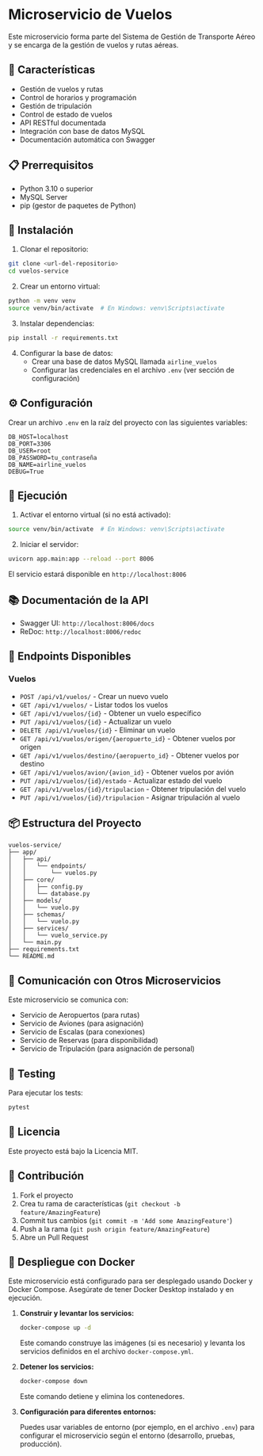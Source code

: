 # Microservicio de Vuelos

Este microservicio forma parte del Sistema de Gestión de Transporte Aéreo y se encarga de la gestión de vuelos y rutas aéreas.

## 🚀 Características

- Gestión de vuelos y rutas
- Control de horarios y programación
- Gestión de tripulación
- Control de estado de vuelos
- API RESTful documentada
- Integración con base de datos MySQL
- Documentación automática con Swagger

## 📋 Prerrequisitos

- Python 3.10 o superior
- MySQL Server
- pip (gestor de paquetes de Python)

## 🔧 Instalación

1. Clonar el repositorio:
```bash
git clone <url-del-repositorio>
cd vuelos-service
```

2. Crear un entorno virtual:
```bash
python -m venv venv
source venv/bin/activate  # En Windows: venv\Scripts\activate
```

3. Instalar dependencias:
```bash
pip install -r requirements.txt
```

4. Configurar la base de datos:
   - Crear una base de datos MySQL llamada `airline_vuelos`
   - Configurar las credenciales en el archivo `.env` (ver sección de configuración)

## ⚙️ Configuración

Crear un archivo `.env` en la raíz del proyecto con las siguientes variables:

```env
DB_HOST=localhost
DB_PORT=3306
DB_USER=root
DB_PASSWORD=tu_contraseña
DB_NAME=airline_vuelos
DEBUG=True
```

## 🚀 Ejecución

1. Activar el entorno virtual (si no está activado):
```bash
source venv/bin/activate  # En Windows: venv\Scripts\activate
```

2. Iniciar el servidor:
```bash
uvicorn app.main:app --reload --port 8006
```

El servicio estará disponible en `http://localhost:8006`

## 📚 Documentación de la API

- Swagger UI: `http://localhost:8006/docs`
- ReDoc: `http://localhost:8006/redoc`

## 📝 Endpoints Disponibles

### Vuelos

- `POST /api/v1/vuelos/` - Crear un nuevo vuelo
- `GET /api/v1/vuelos/` - Listar todos los vuelos
- `GET /api/v1/vuelos/{id}` - Obtener un vuelo específico
- `PUT /api/v1/vuelos/{id}` - Actualizar un vuelo
- `DELETE /api/v1/vuelos/{id}` - Eliminar un vuelo
- `GET /api/v1/vuelos/origen/{aeropuerto_id}` - Obtener vuelos por origen
- `GET /api/v1/vuelos/destino/{aeropuerto_id}` - Obtener vuelos por destino
- `GET /api/v1/vuelos/avion/{avion_id}` - Obtener vuelos por avión
- `PUT /api/v1/vuelos/{id}/estado` - Actualizar estado del vuelo
- `GET /api/v1/vuelos/{id}/tripulacion` - Obtener tripulación del vuelo
- `PUT /api/v1/vuelos/{id}/tripulacion` - Asignar tripulación al vuelo

## 📦 Estructura del Proyecto

```
vuelos-service/
├── app/
│   ├── api/
│   │   └── endpoints/
│   │       └── vuelos.py
│   ├── core/
│   │   ├── config.py
│   │   └── database.py
│   ├── models/
│   │   └── vuelo.py
│   ├── schemas/
│   │   └── vuelo.py
│   ├── services/
│   │   └── vuelo_service.py
│   └── main.py
├── requirements.txt
└── README.md
```

## 🤝 Comunicación con Otros Microservicios

Este microservicio se comunica con:
- Servicio de Aeropuertos (para rutas)
- Servicio de Aviones (para asignación)
- Servicio de Escalas (para conexiones)
- Servicio de Reservas (para disponibilidad)
- Servicio de Tripulación (para asignación de personal)

## 🧪 Testing

Para ejecutar los tests:
```bash
pytest
```

## 📄 Licencia

Este proyecto está bajo la Licencia MIT.

## 👥 Contribución

1. Fork el proyecto
2. Crea tu rama de características (`git checkout -b feature/AmazingFeature`)
3. Commit tus cambios (`git commit -m 'Add some AmazingFeature'`)
4. Push a la rama (`git push origin feature/AmazingFeature`)
5. Abre un Pull Request

## 🐳 Despliegue con Docker

Este microservicio está configurado para ser desplegado usando Docker y Docker Compose. Asegúrate de tener Docker Desktop instalado y en ejecución.

1. **Construir y levantar los servicios:**

   ```bash
   docker-compose up -d
   ```

   Este comando construye las imágenes (si es necesario) y levanta los servicios definidos en el archivo `docker-compose.yml`.

2. **Detener los servicios:**

   ```bash
   docker-compose down
   ```

   Este comando detiene y elimina los contenedores.

3. **Configuración para diferentes entornos:**

   Puedes usar variables de entorno (por ejemplo, en el archivo `.env`) para configurar el microservicio según el entorno (desarrollo, pruebas, producción). 